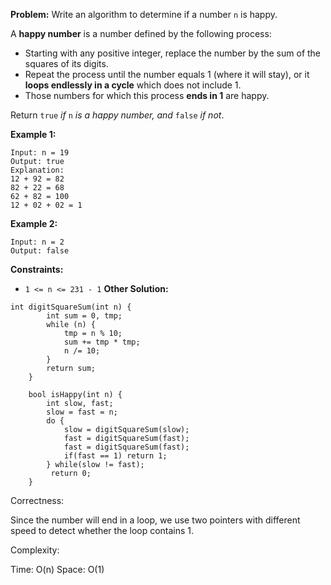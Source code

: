 **Problem:**
Write an algorithm to determine if a number `n` is happy.

A **happy number** is a number defined by the following process:

- Starting with any positive integer, replace the number by the sum of the squares of its digits.
- Repeat the process until the number equals 1 (where it will stay), or it **loops endlessly in a cycle** which does not include 1.
- Those numbers for which this process **ends in 1** are happy.

Return `true` *if* `n` *is a happy number, and* `false` *if not*.

 

**Example 1:**

```
Input: n = 19
Output: true
Explanation:
12 + 92 = 82
82 + 22 = 68
62 + 82 = 100
12 + 02 + 02 = 1
```

**Example 2:**

```
Input: n = 2
Output: false
```

 

**Constraints:**

- `1 <= n <= 231 - 1`
**Other Solution:**
```
int digitSquareSum(int n) {
        int sum = 0, tmp;
        while (n) {
            tmp = n % 10;
            sum += tmp * tmp;
            n /= 10;
        }
        return sum;
    }
    
    bool isHappy(int n) {
        int slow, fast;
        slow = fast = n;
        do {
            slow = digitSquareSum(slow);
            fast = digitSquareSum(fast);
            fast = digitSquareSum(fast);
            if(fast == 1) return 1;
        } while(slow != fast);
         return 0;
    }   
```
Correctness:

Since the number will end in a loop, we use two pointers with different speed to detect whether the loop contains 1.

Complexity:

Time: O(n)
Space: O(1)